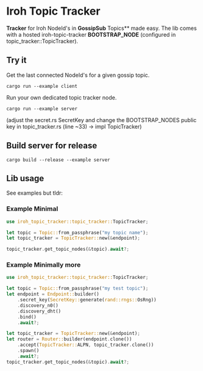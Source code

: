 # Iroh Topic Tracker
**Tracker** for Iroh NodeId's in **GossipSub** Topics** made easy. The lib comes with a hosted iroh-topic-tracker **BOOTSTRAP_NODE** (configured in topic_tracker::TopicTracker).

## Try it

Get the last connected NodeId's for a given gossip topic.

    cargo run --example client

Run your own dedicated topic tracker node. 

    cargo run --example server

(adjust the secret.rs SecretKey and change the BOOTSTRAP_NODES public key in topic_tracker.rs (line ~33) -> impl TopicTracker)

## Build server for release

    cargo build --release --example server

## Lib usage
See examples but tldr:

### Example Minimal
```rust
use iroh_topic_tracker::topic_tracker::TopicTracker;

let topic = Topic::from_passphrase("my topic name");
let topic_tracker = TopicTracker::new(&endpoint);

topic_tracker.get_topic_nodes(&topic).await?;
```

### Example Minimally more
```rust
use iroh_topic_tracker::topic_tracker::TopicTracker;

let topic = Topic::from_passphrase("my test topic");
let endpoint = Endpoint::builder()
    .secret_key(SecretKey::generate(rand::rngs::OsRng))
    .discovery_n0()
    .discovery_dht()
    .bind()
    .await?;

let topic_tracker = TopicTracker::new(&endpoint);
let router = Router::builder(endpoint.clone())
    .accept(TopicTracker::ALPN, topic_tracker.clone())
    .spawn()
    .await?;
topic_tracker.get_topic_nodes(&topic).await?;
```